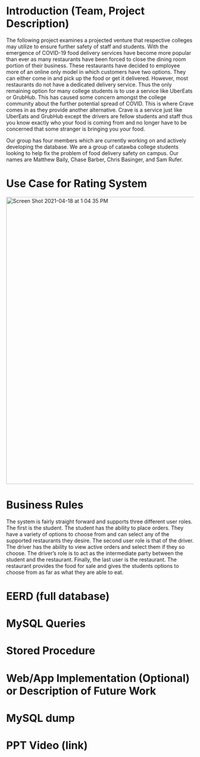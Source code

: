 # Introduction (Team, Project Description)

The following project examines a projected venture that respective colleges may utilize to ensure further safety of staff and students. With the emergence of COVID-19 food delivery services have become more popular than ever as many restaurants have been forced to close the dining room portion of their business. These restaurants have decided to employee more of an online only model in which customers have two options. They can either come in and pick up the food or get it delivered. However, most restaurants do not have a dedicated delivery service. Thus the only remaining option for many college students is to use a service like UberEats or GrubHub. This has caused some concern amongst the college community about the further potential spread of COVID. This is where Crave comes in as they provide another alternative. Crave is a service just like UberEats and GrubHub except the drivers are fellow students and staff thus you know exactly who your food is coming from and no longer have to be concerned that some stranger is bringing you your food. 

Our group has four members which are currently working on and actively developing the database. We are a group of catawba college students looking to help fix the problem of food delivery safety on campus. Our names are Matthew Baily, Chase Barber, Chris Basinger, and Sam Rufer.

# Use Case for Rating System 

<img width="770" alt="Screen Shot 2021-04-18 at 1 04 35 PM" src="https://user-images.githubusercontent.com/61239242/115154196-a1a50200-a047-11eb-84df-4c57ff57bdae.png">

# Business Rules 

The system is fairly straight forward and supports three different user roles. The first is the student. The student has the ability to place orders. They have a variety of options to choose from and can select any of the supported restaurants they desire. The second user role is that of the driver. The driver has the ability to view active orders and select them if they so choose. The driver’s role is to act as the intermediate party between the student and the restaurant. Finally, the last user is the restaurant. The restaurant provides the food for sale and gives the students options to choose from as far as what they are able to eat.

# EERD (full database) 

# MySQL Queries 

# Stored Procedure 

# Web/App Implementation (Optional) or Description of Future Work 

# MySQL dump 

# PPT Video (link)
